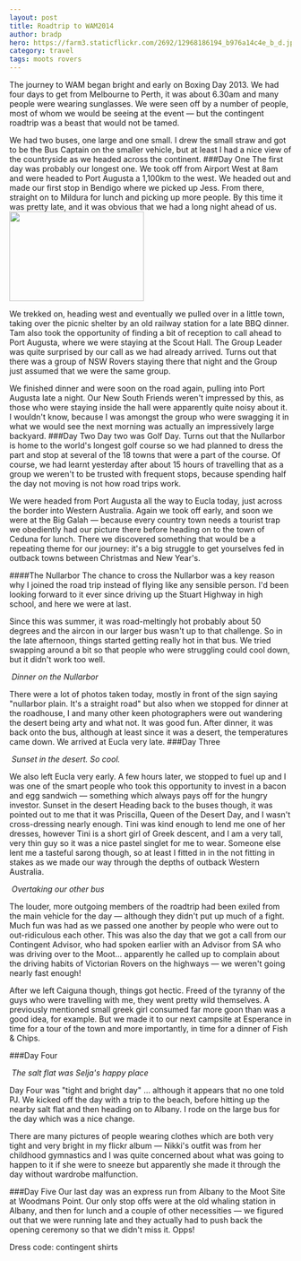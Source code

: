 ```yaml
---
layout: post
title: Roadtrip to WAM2014
author: bradp
hero: https://farm3.staticflickr.com/2692/12968186194_b976a14c4e_b_d.jpg
category: travel
tags: moots rovers
---
```


The journey to WAM began bright and early on Boxing Day 2013. We had four days to get from Melbourne to Perth, it was about 6.30am and many people were wearing sunglasses. We were seen off by a number of people, most of whom we would be seeing at the event — but the contingent roadtrip was a beast that would not be tamed.

<!--more-->

We had two buses, one large and one small. I drew the small straw and got to be the Bus Captain on the smaller vehicle, but at least I had a nice view of the countryside as we headed across the continent.
###Day One
The first day was probably our longest one. We took off from Airport West at 8am and were headed to Port Augusta a 1,100km to the west. We headed out and made our first stop in Bendigo where we picked up Jess. From there, straight on to Mildura for lunch and picking up more people. By this time it was pretty late, and it was obvious that we had a long night ahead of us.<a href="https://www.flickr.com/photos/ubersejanus/12968118384/in/album-72157641947156555/"><img class=" alignright" src="https://farm3.staticflickr.com/2405/12968118384_b165c1c3ae_m_d.jpg" alt="" width="240" height="160" /></a>

We trekked on, heading west and eventually we pulled over in a little town, taking over the picnic shelter by an old railway station for a late BBQ dinner. Tam also took the opportunity of finding a bit of reception to call ahead to Port Augusta, where we were staying at the Scout Hall. The Group Leader was quite surprised by our call as we had already arrived. Turns out that there was a group of NSW Rovers staying there that night and the Group just assumed that we were the same group.

We finished dinner and were soon on the road again, pulling into Port Augusta late a night. Our New South Friends weren't impressed by this, as those who were staying inside the hall were apparently quite noisy about it. I wouldn't know, because I was amongst the group who were swagging it in what we would see the next morning was actually an impressively large backyard.
###Day Two
Day two was Golf Day. Turns out that the Nullarbor is home to the world's longest golf course so we had planned to dress the part and stop at several of the 18 towns that were a part of the course. Of course, we had learnt yesterday after about 15 hours of travelling that as a group we weren't to be trusted with frequent stops, because spending half the day not moving is not how road trips work.

We were headed from Port Augusta all the way to Eucla today, just across the border into Western Australia. Again we took off early, and soon we were at the Big Galah — because every country town needs a tourist trap we obediently had our picture there before heading on to the town of Ceduna for lunch. There we discovered something that would be a repeating theme for our journey: it's a big struggle to get yourselves fed in outback towns between Christmas and New Year's.

####The Nullarbor
The chance to cross the Nullarbor was a key reason why I joined the road trip instead of flying like any sensible person. I'd been looking forward to it ever since driving up the Stuart Highway in high school, and here we were at last.<a href="https://www.flickr.com/photos/ubersejanus/12967739965/in/album-72157641947156555/"><img class=" alignleft" src="https://farm3.staticflickr.com/2142/12967739965_68d017d953_m_d.jpg" alt="" /></a>

Since this was summer, it was road-meltingly hot probably about 50 degrees and the aircon in our larger bus wasn't up to that challenge. So in the late afternoon, things started getting really hot in that bus. We tried swapping around a bit so that people who were struggling could cool down, but it didn't work too well.

  <a href="https://www.flickr.com/photos/ubersejanus/12968174964/in/album-72157641947156555/">
  <img src="https://farm3.staticflickr.com/2326/12968174964_33030d6b73_m_d.jpg" alt="" /></a> 
  <em>Dinner on the Nullarbor</em>


There were a lot of photos taken today, mostly in front of the sign saying "nullarbor plain. It's a straight road" but also when we stopped for dinner at the roadhouse, I and many other keen photographers were out wandering the desert being arty and what not. It was good fun. After dinner, it was back onto the bus, although at least since it was a desert, the temperatures came down. We arrived at Eucla very late.
###Day Three

  <a href="https://www.flickr.com/photos/ubersejanus/12967776415/in/album-72157641947156555/">
  <img src="https://farm8.staticflickr.com/7377/12967776415_02c4667e5e_m_d.jpg" alt="" /></a>
  <em>Sunset in the desert. So cool.</em>


We also left Eucla very early.
A few hours later, we stopped to fuel up and I was one of the smart people who took this opportunity to invest in a bacon and egg sandwich — something which always pays off for the hungry investor. Sunset in the desert Heading back to the buses though, it was pointed out to me that it was Priscilla, Queen of the Desert Day, and I wasn't cross-dressing nearly enough. Tini was kind enough to lend me one of her dresses, however Tini is a short girl of Greek descent, and I am a very tall, very thin guy so it was a nice pastel singlet for me to wear. Someone else lent me a tasteful sarong though, so at least I fitted in in the not fitting in stakes as we made our way through the depths of outback Western Australia.

  <a href="https://www.flickr.com/photos/ubersejanus/12967832125/in/album-72157641947156555/">
  <img class="" src="https://farm3.staticflickr.com/2366/12967832125_162423772b_m_d.jpg" alt="" /></a>
  <em>Overtaking our other bus</em>

The louder, more outgoing members of the roadtrip had been exiled from the main vehicle for the day — although they didn't put up much of a fight. Much fun was had as we passed one another by people who were out to out-ridiculous each other.
This was also the day that we got a call from our Contingent Advisor, who had spoken earlier with an Advisor from SA who was driving over to the Moot... apparently he called up to complain about the driving habits of Victorian Rovers on the highways — we weren't going nearly fast enough!

After we left Caiguna though, things got hectic. Freed of the tyranny of the guys who were travelling with me, they went pretty wild themselves. A previously mentioned small greek girl consumed far more goon than was a good idea, for example. But we made it to our next campsite at Esperance in time for a tour of the town and more importantly, in time for a dinner of Fish &amp; Chips.

###Day Four

  <a href="https://www.flickr.com/photos/ubersejanus/12968411684/in/album-72157641947156555/">
  <img src="https://farm3.staticflickr.com/2031/12968411684_0f0797233f_m_d.jpg" alt="" /></a>
  <em>The salt flat was Selja's happy place</em>

Day Four was "tight and bright day" ... although it appears that no one told PJ.
We kicked off the day with a trip to the beach, before hitting up the nearby salt flat and then heading on to Albany. I rode on the large bus for the day which was a nice change.

There are many pictures of people wearing clothes which are both very tight and very bright in my flickr album — Nikki's outfit was from her childhood gymnastics and I was quite concerned about what was going to happen to it if she were to sneeze but apparently she made it through the day without wardrobe malfunction.

###Day Five
Our last day was an express run from Albany to the Moot Site at Woodmans Point. Our only stop offs were at the old whaling station in Albany, and then for lunch and a couple of other necessities — we figured out that we were running late and they actually had to push back the opening ceremony so that we didn't miss it. Opps!

Dress code: contingent shirts